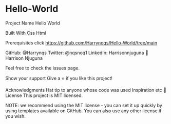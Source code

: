 # Hello-World



Project Name Hello World

Built With Css Html

Prerequisites click https://github.com/Harrynoqs/Hello-World/tree/main

GitHub: @Harrynqs Twitter: @nqsnoq1 LinkedIn: Harrisonnjuguna 👤 Harrison Njuguna

Feel free to check the issues page.

Show your support Give a ⭐️ if you like this project!

Acknowledgments Hat tip to anyone whose code was used Inspiration etc 📝 License This project is MIT licensed.


NOTE: we recommend using the MIT license - you can set it up quickly by using templates available on GitHub. You can also use any other license if you wish.
